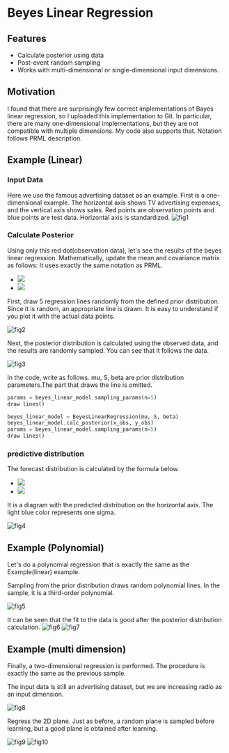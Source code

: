 # Beyes Linear Regression

## Features

- Calculate posterior using data
- Post-event random sampling
- Works with multi-dimensional or single-dimensional input dimensions.

## Motivation

I found that there are surprisingly few correct implementations of Bayes linear regression, so I uploaded this implementation to Git.
In particular, there are many one-dimensional implementations, but they are not compatible with multiple dimensions. My code also supports that.
Notation follows PRML description.

## Example (Linear)

### Input Data

Here we use the famous advertising dataset as an example. First is a one-dimensional example.
The horizontal axis shows TV advertising expenses, and the vertical axis shows sales. Red points are observation points and blue points are test data. Horizontal axis is standardized.
![fig1](./example/img/1dim_input.png)

### Calculate Posterior

Using only this red dot(observation data), let's see the results of the beyes linear regression. Mathematically, update the mean and covariance matrix as follows: It uses exactly the same notation as PRML.

- <img src="https://latex.codecogs.com/gif.latex?M_N=S_N(S_0^{-1}m_0&plus;\beta\Phi^Tt)"/>

- <img src="https://latex.codecogs.com/gif.latex?S_N^{-1}=S_0^{-1}&plus;\beta\Phi^T\Phi"/>

First, draw 5 regression lines randomly from the defined prior distribution. Since it is random, an appropriate line is drawn. It is easy to understand if you plot it with the actual data points.

![fig2](./example/img/1dim_linear_sampling_prior.png)

Next, the posterior distribution is calculated using the observed data, and the results are randomly sampled. You can see that it follows the data.

![fig3](./example/img/1dim_linear_sampling_posterior.png)

In the code, write as follows. mu, S, beta are prior distribution parameters.The part that draws the line is omitted.

```python
params = beyes_linear_model.sampling_params(n=5)
draw lines()

beyes_linear_model = BeyesLinearRegression(mu, S, beta)
beyes_linear_model.calc_posterior(x_obs, y_obs)
params = beyes_linear_model.sampling_params(n=5)
draw lines()
```

### predictive distribution

The forecast distribution is calculated by the formula below.

- <img src="https://latex.codecogs.com/gif.latex?m_N^T\phi(x)"/>
- <img src="https://latex.codecogs.com/gif.latex?1/\beta&plus;\phi(x)S_N\phi(x)"/>

It is a diagram with the predicted distribution on the horizontal axis. The light blue color represents one sigma.

![fig4](./example/img/1dim_linear_predict.png)

## Example (Polynomial)

Let's do a polynomial regression that is exactly the same as the Example(linear) example.

Sampling from the prior distribution draws random polynomial lines. In the sample, it is a third-order polynomial.

![fig5](./example/img/1dim_poly_sampling_prior.png)

It can be seen that the fit to the data is good after the posterior distribution calculation.
![fig6](./example/img/1dim_poly_sampling_posterior.png)
![fig7](./example/img/1dim_poly_predict.png)

## Example (multi dimension)

Finally, a two-dimensional regression is performed. The procedure is exactly the same as the previous sample.

The input data is still an advertising dataset, but we are increasing radio as an input dimension.

![fig8](./example/img/2dim_input.png)

Regress the 2D plane. Just as before, a random plane is sampled before learning, but a good plane is obtained after learning.

![fig9](./example/img/2dim_linear_sampling_prior.png)
![fig10](./example/img/2dim_linear_sampling_posterior.png)
